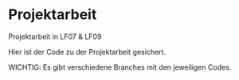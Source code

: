 # Projektarbeit
Projektarbeit in LF07 &amp; LF09

Hier ist der Code zu der Projektarbeit gesichert.

WICHTIG: Es gibt verschiedene Branches mit den jeweiligen Codes.
